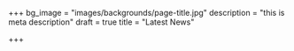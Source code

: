 +++
bg_image = "images/backgrounds/page-title.jpg"
description = "this is meta description"
draft = true
title = "Latest News"

+++

